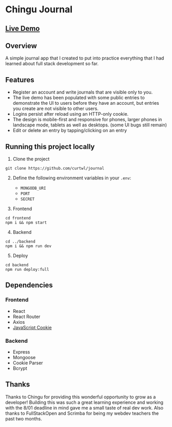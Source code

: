 # Chingu Journal
## [Live Demo](https://chingu-journal.onrender.com)
## Overview
A simple journal app that I created to put into practice everything that I had learned about full stack development so far.
## Features
* Register an account and write journals that are visible only to you. 
* The live demo has been populated with some public entries to demonstrate the UI to users before they have an account, but entries you create are not visible to other users.
* Logins persist after reload using an HTTP-only cookie.
* The design is mobile-first and responsive for phones, larger phones in landscape mode, tablets as well as desktops. (some UI bugs still remain)
* Edit or delete an entry by tapping/clicking on an entry
## Running this project locally
1. Clone the project
```
git clone https://github.com/curtwl/journal
```
2. Define the following environment variables in your `.env`:
   - `MONGODB_URI`
   - `PORT`
   - `SECRET`

3. Frontend
```
cd frontend
npm i && npm start
```
4. Backend
```
cd ../backend
npm i && npm run dev
```
5. Deploy
```
cd backend
npm run deploy:full
```
## Dependencies
### Frontend
* React
* React Router
* Axios
* [JavaScript Cookie](https://github.com/js-cookie/js-cookie)
### Backend
* Express
* Mongoose
* Cookie Parser
* Bcrypt
## Thanks
Thanks to Chingu for providing this wonderful opportunity to grow as a developer! Building this was such a great learning experience and working with the 8/01 deadline in mind gave me a small taste of real dev work.
Also thanks to FullStackOpen and Scrimba for being my webdev teachers the past two months.